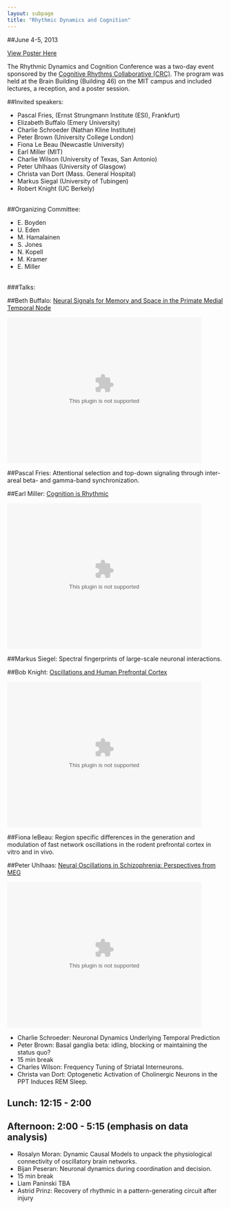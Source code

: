 ```yaml
---
layout: subpage
title: "Rhythmic Dynamics and Cognition"
---
```

 
##June 4-5, 2013

[View Poster Here]({{site.url}}/img/RhythmicDynamicsCognition_crc2013.pdf)

The Rhythmic Dynamics and Cognition Conference was a two-day event sponsored by the [Cognitive Rhythms Collaborative (CRC)]({{site.url}}). The program was held at the Brain Building (Building 46) on the MIT campus and included lectures, a reception, and a poster session.

##Invited speakers:

* Pascal Fries, (Ernst Strungmann Institute (ESI), Frankfurt)
* Elizabeth Buffalo (Emery University)
* Charlie Schroeder (Nathan Kline Institute)
* Peter Brown (University College London)
* Fiona Le Beau (Newcastle University)
* Earl Miller (MIT)
* Charlie Wilson (University of Texas, San Antonio)
* Peter Uhlhaas (University of Glasgow)
* Christa van Dort (Mass. General Hospital)
* Markus Siegal (University of Tubingen)
* Robert Knight (UC Berkely)

<br />
##Organizing Committee:

* E. Boyden
* U. Eden
* M. Hamalainen
* S. Jones
* N. Kopell
* M. Kramer
* E. Miller

<br />
###Talks:

##Beth Buffalo: [Neural Signals for Memory and Space in the Primate Medial Temporal Node](http://thesciencenetwork.org/programs/rhythmic-dynamics-and-cognition/beth-buffalo)

<embed src='http://thesciencenetwork.org/jwplayer/5.8/player.swf' height='338' width='450' allowscriptaccess='always' allowfullscreen='true' flashvars="&bandwidth=9625&controlbar=over&date=January%2013%2C%202014&description=Beth%20Buffalo%20is%20an%20Associate%20Professor%20in%20the%20Department%20of%20Physiology%20and%20Biophysics%20at%20the%20University%20of%20Washington.&file=CRC%20discs%2FCRC-01-Buffalo.mp4&frontcolor=0xffffff&image=http%3A%2F%2Fwww.thesciencenetwork.org%2Fmedia%2Fvideos%2F1199.jpg&plugins=viral-h&skin=http%3A%2F%2Fthesciencenetwork.org%2Fflash%2Fbeelden.zip&streamer=rtmp%3A%2F%2Far.media.thesciencenetwork.org%2Fcfx%2Fst%2F&title=Neural%20Signals%20for%20Memory%20and%20Space%20in%20the%20Primate%20Medial%20Temporal%20Node&viral.onpause=false&viral.pluginmode=FLASH"/>

##Pascal Fries: Attentional selection and top-down signaling through inter-areal beta- and gamma-band synchronization.

##Earl Miller: [Cognition is Rhythmic](http://thesciencenetwork.org/programs/rhythmic-dynamics-and-cognition/earl-miller)

<embed src='http://thesciencenetwork.org/jwplayer/5.8/player.swf' height='338' width='450' allowscriptaccess='always' allowfullscreen='true' flashvars="&bandwidth=14557&controlbar=over&date=January%2013%2C%202014&description=Earl%20Miller%20is%20the%20Picower%20Professor%20of%20Neuroscience%20in%20the%20Picower%20Institute%20for%20Learning%20and%20Memory%20and%20Department%20of%20Brain%20%26amp%3Bamp%3B%20Cognitive%20Sciences%20at%20Massachusetts%20Institute%20of%20Technology.&file=CRC%20discs%2FCRC-02-Miller.mp4&frontcolor=0xffffff&image=http%3A%2F%2Fwww.thesciencenetwork.org%2Fmedia%2Fvideos%2F1200.jpg&plugins=viral-h&skin=http%3A%2F%2Fthesciencenetwork.org%2Fflash%2Fbeelden.zip&streamer=rtmp%3A%2F%2Far.media.thesciencenetwork.org%2Fcfx%2Fst%2F&title=Cognition%20is%20Rhythmic&viral.onpause=false&viral.pluginmode=FLASH"/>

##Markus Siegel: Spectral fingerprints of large-scale neuronal 
interactions.

##Bob Knight: [Oscillations and Human Prefrontal Cortex](http://thesciencenetwork.org/programs/rhythmic-dynamics-and-cognition/robert-knight)

<embed src='http://thesciencenetwork.org/jwplayer/5.8/player.swf' height='338' width='450' allowscriptaccess='always' allowfullscreen='true' flashvars="&bandwidth=14557&controlbar=over&date=January%2013%2C%202014&description=Robert%20T.%20Knight%2C%20M.D.%2C%20is%20a%20Professor%20of%20Psychology%20and%20Neuroscience%20at%20UC%20Berkeley.&file=CRC%20discs%2FCRC-03-Knight.mp4&frontcolor=0xffffff&image=http%3A%2F%2Fwww.thesciencenetwork.org%2Fmedia%2Fvideos%2F1201.jpg&plugins=viral-h&skin=http%3A%2F%2Fthesciencenetwork.org%2Fflash%2Fbeelden.zip&streamer=rtmp%3A%2F%2Far.media.thesciencenetwork.org%2Fcfx%2Fst%2F&title=Oscillations%20and%20Human%20PFC&viral.onpause=false&viral.pluginmode=FLASH"/>


##Fiona leBeau: Region specific differences in the generation and modulation of fast network oscillations in the rodent prefrontal cortex in vitro and in vivo.

##Peter Uhlhaas: [Neural Oscillations in Schizophrenia: Perspectives from 
MEG](http://thesciencenetwork.org/programs/rhythmic-dynamics-and-cognition/peter-uhlhaas)

<embed src='http://thesciencenetwork.org/jwplayer/5.8/player.swf' height='338' width='450' allowscriptaccess='always' allowfullscreen='true' flashvars="&bandwidth=14557&controlbar=over&date=January%2013%2C%202014&description=Peter%20Uhlhaas%20is%20a%20reader%20at%20the%26amp%3Bnbsp%3BInstitute%20of%20Neuroscience%20and%20Psychology%20and%20the%26amp%3Bnbsp%3BSchool%20of%20Psychology%20at%20the%20University%20of%20Glasgow.&file=CRC%20discs%2FCRC-04-Uhlhass.mp4&frontcolor=0xffffff&image=http%3A%2F%2Fwww.thesciencenetwork.org%2Fmedia%2Fvideos%2F1202.jpg&plugins=viral-h&skin=http%3A%2F%2Fthesciencenetwork.org%2Fflash%2Fbeelden.zip&streamer=rtmp%3A%2F%2Far.media.thesciencenetwork.org%2Fcfx%2Fst%2F&title=Neural%20Oscillations%20in%20Schizophrenia%3A%20Perspectives%20from%20MEG&viral.onpause=false&viral.pluginmode=FLASH"/>

<ul>
<li>Charlie Schroeder: Neuronal Dynamics Underlying Temporal 
Prediction</li>
<li>Peter Brown: Basal ganglia beta: idling, blocking or maintaining the 
status quo?</li>
<li>15 min break</li>
<li>Charles Wilson: Frequency Tuning of Striatal Interneurons.</li>
<li>Christa van Dort: Optogenetic Activation of Cholinergic Neurons in the 
PPT Induces REM Sleep.</li>
</ul>
<h2>Lunch: 12:15 - 2:00</h2>
<h2>Afternoon: 2:00 - 5:15 (emphasis on data analysis)</h2>
<ul class="bullets">
<li>Rosalyn Moran: Dynamic Causal Models to unpack the physiological 
connectivity of oscillatory brain networks.</li>
<li>Bijan Peseran: Neuronal dynamics during coordination and 
decision.</li>
<li>15 min break</li>
<li>Liam Paninski TBA</li>
<li>Astrid Prinz: Recovery of rhythmic in a pattern-generating circuit 
after injury</li>
</ul>
